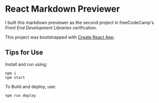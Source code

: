 # React Markdown Previewer

I built this markdown previewer as the second project in freeCodeCamp's _Front End Development Libraries_ certfication.

This project was bootstrapped with [Create React App](https://github.com/facebook/create-react-app).

## Tips for Use

Install and run using:

```
npm i
npm start
```

To Build and deploy, use:

```
npm run deploy
```